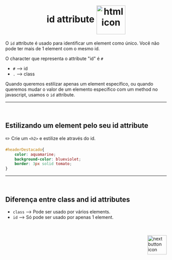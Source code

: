 <h1 align="center">
    id attribute
    <img src="https://cdn-icons-png.flaticon.com/512/998/998376.png" alt="html icon" width="90px" align="center" >
</h1>

O `id` attribute é usado para identificar um element como único. Você não pode ter mais de 1 element com o mesmo id.


O character que representa o attribute "id" é `#`

- `#` --> id
- `.` --> class


Quando queremos estilizar apenas um element específico, ou quando queremos mudar o valor de um elemento específico com um method no javascript, usamos o `id` attribute.

<hr>
<br>

## Estilizando um element pelo seu id attribute

:pencil2: Crie um `<h2>` e estilize ele através do id.

```css
#headerDestacado{
    color: aquamarine;
    background-color: blueviolet;
    border: 3px solid tomato;
}
```

<hr>
<br>

## Diferença entre class and id attributes
- `class` --> Pode ser usado por vários elements.
- `id` --> Só pode ser usado por apenas 1 element.

<br>
<br>

<!-- Next page button-->
<a href="https://github.com/lGabrielDev/01.html_css/blob/main/1.HTML/11.html_semantico/html_semantico.md">
    <img src="https://cdn-icons-png.flaticon.com/512/5553/5553581.png" alt="next button icon" width="60px" align="right">
</a>